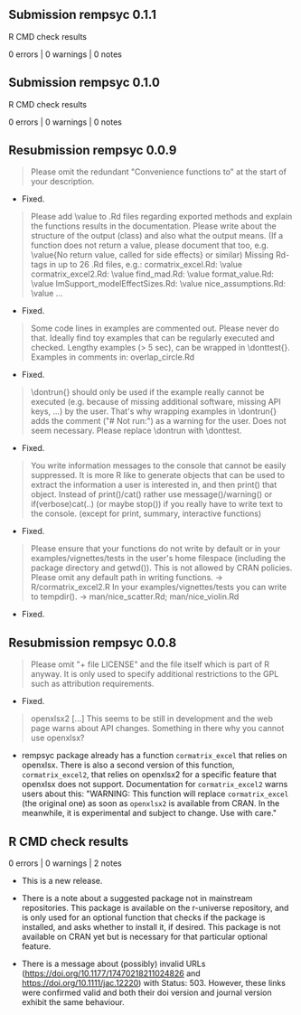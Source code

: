 ## Submission rempsyc 0.1.1

R CMD check results

0 errors | 0 warnings | 0 notes


## Submission rempsyc 0.1.0

R CMD check results

0 errors | 0 warnings | 0 notes


## Resubmission rempsyc 0.0.9

> Please omit the redundant "Convenience functions to" at the start of your description.

* Fixed.

> Please add \value to .Rd files regarding exported methods and explain the functions results in the documentation. Please write about the structure of the output (class) and also what the output means.
(If a function does not return a value, please document that too, e.g.
\value{No return value, called for side effects} or similar) Missing Rd-tags in up to 26 .Rd files, e.g.:
      cormatrix_excel.Rd: \value
      cormatrix_excel2.Rd: \value
      find_mad.Rd: \value
      format_value.Rd: \value
      lmSupport_modelEffectSizes.Rd: \value
      nice_assumptions.Rd: \value
      ...

* Fixed.

> Some code lines in examples are commented out.
Please never do that. Ideally find toy examples that can be regularly executed and checked. Lengthy examples (> 5 sec), can be wrapped in \donttest{}.
Examples in comments in:
       overlap_circle.Rd

* Fixed.

> \dontrun{} should only be used if the example really cannot be executed (e.g. because of missing additional software, missing API keys, ...) by the user. That's why wrapping examples in \dontrun{} adds the comment ("# Not run:") as a warning for the user.
Does not seem necessary.
Please replace \dontrun with \donttest.

* Fixed.

> You write information messages to the console that cannot be easily suppressed.
It is more R like to generate objects that can be used to extract the information a user is interested in, and then print() that object.
Instead of print()/cat() rather use message()/warning() or
if(verbose)cat(..) (or maybe stop()) if you really have to write text to the console.
(except for print, summary, interactive functions)

* Fixed.

> Please ensure that your functions do not write by default or in your examples/vignettes/tests in the user's home filespace (including the package directory and getwd()). This is not allowed by CRAN policies.
Please omit any default path in writing functions. -> R/cormatrix_excel2.R In your examples/vignettes/tests you can write to tempdir(). -> man/nice_scatter.Rd; man/nice_violin.Rd

* Fixed.


## Resubmission rempsyc 0.0.8

> Please omit "+ file LICENSE" and the file itself which is part of R anyway. It is only used to specify additional restrictions to the GPL such as attribution requirements.

* Fixed.

> openxlsx2 [...] This seems to be still in development and the web page warns about API changes. Something in there why you cannot use openxlsx?

* rempsyc package already has a function `cormatrix_excel` that relies on openxlsx. There is also a second version of this function, `cormatrix_excel2`, that relies on openxlsx2 for a specific feature that openxlsx does not support. Documentation for `cormatrix_excel2` warns users about this: "WARNING: This function will replace `cormatrix_excel` (the original one) as soon as `openxlsx2` is available from CRAN. In the meanwhile, it is experimental and subject to change. Use with care."


## R CMD check results

0 errors | 0 warnings | 2 notes

* This is a new release.

* There is a note about a suggested package not in mainstream repositories. This package is available on the r-universe repository, and is only used for an optional function that checks if the package is installed, and asks whether to install it, if desired. This package is not available on CRAN yet but is necessary for that particular optional feature.

* There is a message about (possibly) invalid URLs (https://doi.org/10.1177/17470218211024826 and https://doi.org/10.1111/jac.12220) with Status: 503. However, these links were confirmed valid and both their doi version and journal version exhibit the same behaviour.
